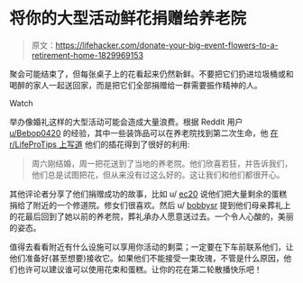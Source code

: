 # 将你的大型活动鲜花捐赠给养老院

> 原文：<https://lifehacker.com/donate-your-big-event-flowers-to-a-retirement-home-1829969153>

聚会可能结束了，但每张桌子上的花看起来仍然新鲜。不要把它们扔进垃圾桶或和喝醉的家人一起送回家，而是把它们全部捐赠给一群需要振作精神的人。

Watch

举办像婚礼这样的大型活动可能会造成大量浪费。根据 Reddit 用户 [u/Bebop0420](https://www.reddit.com/user/Bebop0420) 的经验，其中一些装饰品可以在养老院找到第二次生命，他 [在 r/LifeProTips 上写道](https://www.reddit.com/r/LifeProTips/comments/9qrjxa/lpt_after_your_weddingother_special_event_you_can/) 他们的插花得到了很好的利用:

> 周六刚结婚，周一把花送到了当地的养老院。他们欣喜若狂，并告诉我们，他们总是试图把花，但从来没有过这么好的。这让我们和他们都很开心。

其他评论者分享了他们捐赠成功的故事，比如 u/ [ec20](https://www.reddit.com/user/ec20) 说他们把大量剩余的蛋糕捐给了附近的一个修道院。修女们很喜欢。然后 u/ [bobbysr](https://www.reddit.com/user/bobbysr) 提到他们母亲葬礼上的花最后回到了她以前的养老院，葬礼承办人愿意送过去。一个令人心酸的，美丽的姿态。

值得去看看附近有什么设施可以享用你活动的剩菜；一定要在下车前联系他们，让他们准备好(甚至想要)接收它。如果他们不能接受一束玫瑰，不管是什么原因，他们也许可以建议谁可以使用花束和蛋糕。让你的花在第二轮散播快乐吧！